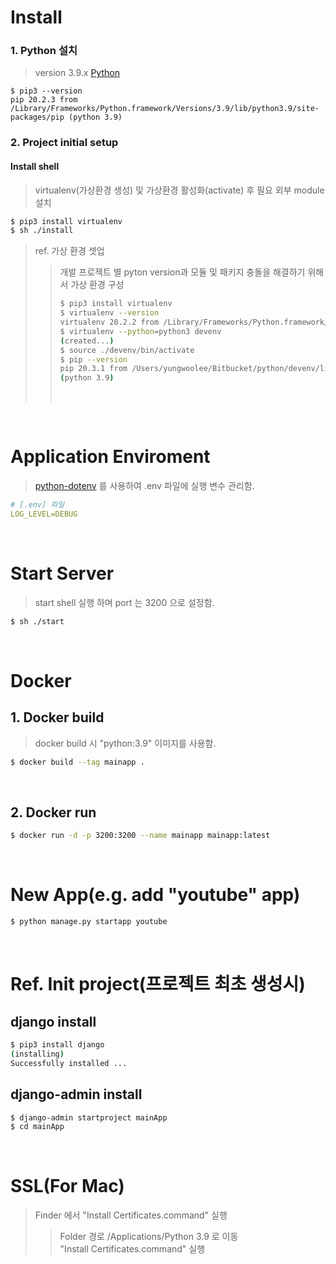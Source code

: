 # Install
### 1. Python 설치  
> version 3.9.x [Python](https://www.python.org/downloads/)
```terminal
$ pip3 --version
pip 20.2.3 from /Library/Frameworks/Python.framework/Versions/3.9/lib/python3.9/site-packages/pip (python 3.9)
```
### 2. Project initial setup
#### Install shell
> virtualenv(가상환경 생성) 및 가상환경 활성화(activate) 후 필요 외부 module 설치
```zsh
$ pip3 install virtualenv
$ sh ./install
```

> ref. 가상 환경 셋업  
>> 개발 프로젝트 별 pyton version과 모듈 및 패키지 충돌을 해결하기 위해서 가상 환경 구성  
>> ```zsh
>> $ pip3 install virtualenv
>> $ virtualenv --version
>> virtualenv 20.2.2 from /Library/Frameworks/Python.framework/Versions/3.9/lib/python3.9/site-packages/virtualenv/__init__.py
>> $ virtualenv --python=python3 devenv
>> (created...)
>> $ source ./devenv/bin/activate
>> $ pip --version
>> pip 20.3.1 from /Users/yungwoolee/Bitbucket/python/devenv/lib/python3.9/site-packages/pip  
>> (python 3.9)
>> ```
>> <br>

<br>

# Application Enviroment
> [python-dotenv]('https://pypi.org/project/python-dotenv/') 를 사용하여 .env 파일에 실행 변수 관리함.
```yaml
# [.env] 파일
LOG_LEVEL=DEBUG
```

<br>

# Start Server
> start shell 실행 하며 port 는 3200 으로 설정함.
```zsh
$ sh ./start
```

<br>

# Docker
## 1. Docker build
> docker build 시 "python:3.9" 이미지를 사용함.
```zsh
$ docker build --tag mainapp . 
```

<br>

## 2. Docker run
```zsh
$ docker run -d -p 3200:3200 --name mainapp mainapp:latest
```

<br>

# New App(e.g. add "youtube" app)
```zsh
$ python manage.py startapp youtube
```

<br>

# Ref. Init project(프로젝트 최초 생성시)
## django install
```zsh
$ pip3 install django
(installing)
Successfully installed ...
```

## django-admin install
```zsh
$ django-admin startproject mainApp
$ cd mainApp
```
<br/>

# SSL(For Mac)
> Finder 에서 "Install Certificates.command" 실행
>> Folder 경로 /Applications/Python 3.9 로 이동  
>> "Install Certificates.command" 실행